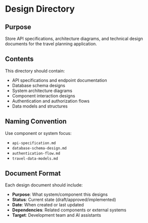 # Design Directory

## Purpose

Store API specifications, architecture diagrams, and technical design documents for the travel planning application.

## Contents

This directory should contain:
- API specifications and endpoint documentation
- Database schema designs
- System architecture diagrams
- Component interaction designs
- Authentication and authorization flows
- Data models and structures

## Naming Convention

Use component or system focus:
- `api-specification.md`
- `database-schema-design.md`
- `authentication-flow.md`
- `travel-data-models.md`

## Document Format

Each design document should include:
- **Purpose**: What system/component this designs
- **Status**: Current state (draft/approved/implemented)
- **Date**: When created or last updated
- **Dependencies**: Related components or external systems
- **Target**: Development team and AI assistants
